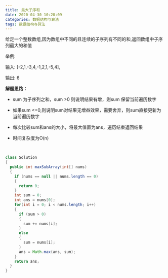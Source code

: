 ```yaml
---
title: 最大子序和
date: 2020-04-30 10:20:09
categories: 数据结构与算法
tags: 数据结构与算法
---
```


给定一个整数数组,因为数组中不同的且连续的子序列有不同的和,返回数组中子序列最大的和值

举例:

输入: [-2,1,-3,4,-1,2,1,-5,4],

输出: 6

**解题思路：**

- sum 为子序列之和，sum >0 则说明结果有增，则sum 保留当前遍历数字
- 如果sum <=0,则说明sum对结果无增益效果，需要舍弃，则sum直接更新为当前遍历数字                 

- 每次比较sum和ans的大小，将最大值置为ans，遍历结束返回结果
- 时间复杂度为O(n)

​	

```java
class Solution 
{
  public int maxSubArray(int[] nums)
  {
    if (nums == null || nums.length == 0)
    {
      return 0;
    }
    int sum = 0;
    int ans = nums[0];
    for(int i = 0; i < nums.length; i++)
    {
      if (sum > 0)
      {
        sum += nums[i];
      }
      else
      {
        sum = nums[i];
      }
      ans = Math.max(ans, sum);
    }
    return ans;
  }
}
```

